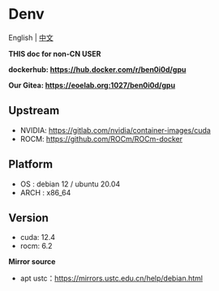 # Denv
English | [中文](README_CN.md)

**THIS doc for non-CN USER**

**dockerhub: https://hub.docker.com/r/ben0i0d/gpu**

**Our Gitea: https://eoelab.org:1027/ben0i0d/gpu**

## Upstream
* NVIDIA: https://gitlab.com/nvidia/container-images/cuda
* ROCM: https://github.com/ROCm/ROCm-docker

## Platform
* OS : debian 12 / ubuntu 20.04
* ARCH : x86_64

## Version
* cuda: 12.4
* rocm: 6.2

**Mirror source**
* apt ustc：https://mirrors.ustc.edu.cn/help/debian.html